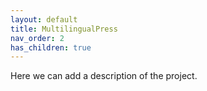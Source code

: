 ```yaml
---
layout: default
title: MultilingualPress
nav_order: 2
has_children: true
---
```


Here we can add a description of the project.
